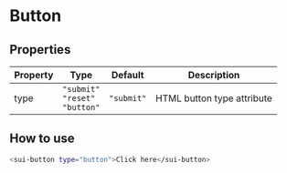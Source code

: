 # Button

## Properties

| Property | Type                                     | Default    | Description                |
| -------- | ---------------------------------------- | ---------- | -------------------------- |
| type     | `"submit"`<br> `"reset"` <br> `"button"` | `"submit"` | HTML button type attribute |

## How to use

```bash
<sui-button type="button">Click here</sui-button>
```
